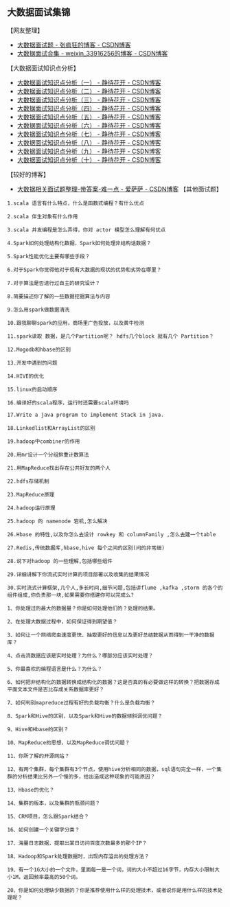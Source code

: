 ## 大数据面试集锦

【网友整理】
- [大数据面试题 - 张疯狂的博客 - CSDN博客](https://blog.csdn.net/awiner/article/details/87876015)
- [大数据面试合集 - weixin_33916256的博客 - CSDN博客](https://blog.csdn.net/weixin_33916256/article/details/88141775)

【大数据面试知识点分析】
- [大数据面试知识点分析（一） - 静待花开 - CSDN博客](https://blog.csdn.net/qq_26803795/article/details/79109240)
- [大数据面试知识点分析（二） - 静待花开 - CSDN博客](https://blog.csdn.net/qq_26803795/article/details/79131678)
- [大数据面试知识点分析（三） - 静待花开 - CSDN博客](https://blog.csdn.net/qq_26803795/article/details/79142512)
- [大数据面试知识点分析（四） - 静待花开 - CSDN博客](https://blog.csdn.net/qq_26803795/article/details/79152808)
- [大数据面试知识点分析（五） - 静待花开 - CSDN博客](https://blog.csdn.net/qq_26803795/article/details/79161599)
- [大数据面试知识点分析（六） - 静待花开 - CSDN博客](https://blog.csdn.net/qq_26803795/article/details/79162203)
- [大数据面试知识点分析（七） - 静待花开 - CSDN博客](https://blog.csdn.net/qq_26803795/article/details/79466592)
- [大数据面试知识点分析（八） - 静待花开 - CSDN博客](https://blog.csdn.net/qq_26803795/article/details/79474604)
- [大数据面试知识点分析（九） - 静待花开 - CSDN博客](https://blog.csdn.net/qq_26803795/article/details/79543926)
- [大数据面试知识点分析（十） - 静待花开 - CSDN博客](https://blog.csdn.net/qq_26803795/article/details/81747361)

【较好的博客】
- [大数据相关面试题整理-带答案-难一点 - 爱萨萨 - CSDN博客](https://blog.csdn.net/wdr2003/article/details/79597624)
【其他面试题】
```
1.scala 语言有什么特点，什么是函数式编程？有什么优点

2.scala 伴生对象有什么作用

3.scala 并发编程是怎么弄得，你对 actor 模型怎么理解有何优点

4.Spark如何处理结构化数据，Spark如何处理非结构话数据？

5.Spark性能优化主要有哪些手段？

6.对于Spark你觉得他对于现有大数据的现状的优势和劣势在哪里？

7.对于算法是否进行过自主的研究设计？

8.简要描述你了解的一些数据挖掘算法与内容

9.怎么用spark做数据清洗

10.跟我聊聊spark的应用，商场里广告投放，以及黄牛检测

11.spark读取 数据，是几个Partition呢？ hdfs几个block 就有几个 Partition？

12.Mogodb和hbase的区别

13.开发中遇到的问题

14.HIVE的优化

15.linux的启动顺序

16.编译好的scala程序，运行时还需要scala环境吗

17.Write a java program to implement Stack in java.

18.Linkedlist和ArrayList的区别

19.hadoop中combiner的作用

20.用mr设计一个分组排重计数算法

21.用MapReduce找出存在公共好友的两个人

22.hdfs存储机制

23.MapReduce原理

24.hadoop运行原理

25.hadoop 的 namenode 宕机,怎么解决

26.Hbase 的特性,以及你怎么去设计 rowkey 和 columnFamily ,怎么去建一个table

27.Redis,传统数据库,hbase,hive 每个之间的区别(问的非常细)

28.说下对hadoop 的一些理解,包括哪些组件

29.详细讲解下你流式实时计算的项目部署以及收集的结果情况

30.实时流式计算框架,几个人,多长时间,细节问题,包括讲flume ,kafka ,storm 的各个的组件组成,你负责那一块,如果需要你搭建你可以完成么?

```

```
1、你处理过的最大的数据量？你是如何处理他们的？处理的结果。

2、在处理大数据过程中，如何保证得到期望值？

3、如何让一个网络爬虫速度更快、抽取更好的信息以及更好总结数据从而得到一干净的数据库？

4、点击流数据应该是实时处理？为什么？哪部分应该实时处理？

5、你最喜欢的编程语言是什么？为什么？

6、如何把非结构化的数据转换成结构化的数据？这是否真的有必要做这样的转换？把数据存成平面文本文件是否比存成关系数据库更好？

7、如何判别mapreduce过程有好的负载均衡？什么是负载均衡？

8、Spark和Hive的区别，以及Spark和Hive的数据倾斜调优问题？

9、Hive和Hbase的区别？

10、MapReduce的思想，以及MapReduce调优问题？

11、你所了解的开源网站？

12、有两个集群，每个集群有3个节点，使用hive分析相同的数据，sql语句完全一样，一个集群的分析结果比另外一个慢的多，给出造成这种现象的可能原因？

13、Hbase的优化？

14、集群的版本，以及集群的瓶颈问题？

15、CRM项目，怎么跟Spark结合？

16、如何创建一个关键字分类？

17、海量日志数据，提取出某日访问百度次数最多的那个IP？

18、Hadoop和Spark处理数据时，出现内存溢出的处理方法？

19、有一个1G大小的一个文件，里面每一是一个词，词的大小不超过16字节，内存大小限制大小1M，返回频率最高的50个词。

20、你是如何处理缺少数据的？你是推荐使用什么样的处理技术，或者说你是用什么样的技术处理呢？
```

